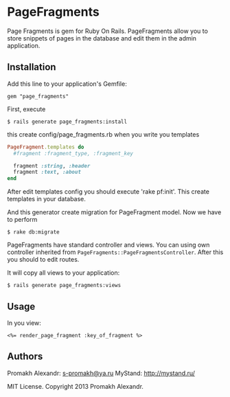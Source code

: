 # PageFragments

Page Fragments is gem for Ruby On Rails.
PageFragments allow you to store snippets of pages in the database and edit them in the admin application.

## Installation

Add this line to your application's Gemfile:

    gem "page_fragments"

First, execute

    $ rails generate page_fragments:install

this create config/page_fragments.rb when you write you templates

```ruby
PageFragment.templates do
  #fragment :fragment_type, :fragment_key

  fragment :string, :header
  fragment :text, :about
end
```

After edit templates config you should execute 'rake pf:init'. This create templates in your database.

And this generator create migration for PageFragment model.
Now we have to perform

    $ rake db:migrate

PageFragments have standard controller and views. You can using own controller inherited from `PageFragments::PageFragmentsController`.
After this you should to edit routes.

It will copy all views to your application:

    $ rails generate page_fragments:views

## Usage

In you view:

```erb
<%= render_page_fragment :key_of_fragment %>
```

## Authors

Promakh Alexandr: s-promakh@ya.ru
MyStand: http://mystand.ru/

MIT License. Copyright 2013 Promakh Alexandr.
